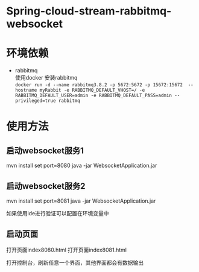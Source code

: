 # Spring-cloud-stream-rabbitmq-websocket
# 环境依赖
- rabbitmq  
使用docker 安装rabbitmq  
`docker run -d --name rabbitmq3.8.2 -p 5672:5672 -p 15672:15672  --hostname myRabbit -e RABBITMQ_DEFAULT_VHOST=/ -e RABBITMQ_DEFAULT_USER=admin -e RABBITMQ_DEFAULT_PASS=admin --privileged=true rabbitmq`

# 使用方法
## 启动websocket服务1
mvn install
set port=8080 
java -jar WebsocketApplication.jar

## 启动websocket服务2
mvn install
set port=8081 
java -jar WebsocketApplication.jar

如果使用ide进行验证可以配置在环境变量中
## 启动页面
打开页面index8080.html
打开页面index8081.html

打开控制台，刷新任意一个界面，其他界面都会有数据输出
